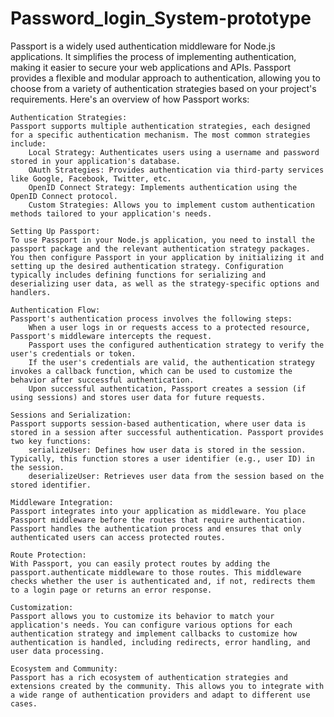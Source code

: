 # Password_login_System-prototype
Passport is a widely used authentication middleware for Node.js applications. It simplifies the process of implementing authentication, making it easier to secure your web applications and APIs. Passport provides a flexible and modular approach to authentication, allowing you to choose from a variety of authentication strategies based on your project's requirements. Here's an overview of how Passport works:

    Authentication Strategies:
    Passport supports multiple authentication strategies, each designed for a specific authentication mechanism. The most common strategies include:
        Local Strategy: Authenticates users using a username and password stored in your application's database.
        OAuth Strategies: Provides authentication via third-party services like Google, Facebook, Twitter, etc.
        OpenID Connect Strategy: Implements authentication using the OpenID Connect protocol.
        Custom Strategies: Allows you to implement custom authentication methods tailored to your application's needs.

    Setting Up Passport:
    To use Passport in your Node.js application, you need to install the passport package and the relevant authentication strategy packages. You then configure Passport in your application by initializing it and setting up the desired authentication strategy. Configuration typically includes defining functions for serializing and deserializing user data, as well as the strategy-specific options and handlers.

    Authentication Flow:
    Passport's authentication process involves the following steps:
        When a user logs in or requests access to a protected resource, Passport's middleware intercepts the request.
        Passport uses the configured authentication strategy to verify the user's credentials or token.
        If the user's credentials are valid, the authentication strategy invokes a callback function, which can be used to customize the behavior after successful authentication.
        Upon successful authentication, Passport creates a session (if using sessions) and stores user data for future requests.

    Sessions and Serialization:
    Passport supports session-based authentication, where user data is stored in a session after successful authentication. Passport provides two key functions:
        serializeUser: Defines how user data is stored in the session. Typically, this function stores a user identifier (e.g., user ID) in the session.
        deserializeUser: Retrieves user data from the session based on the stored identifier.

    Middleware Integration:
    Passport integrates into your application as middleware. You place Passport middleware before the routes that require authentication. Passport handles the authentication process and ensures that only authenticated users can access protected routes.

    Route Protection:
    With Passport, you can easily protect routes by adding the passport.authenticate middleware to those routes. This middleware checks whether the user is authenticated and, if not, redirects them to a login page or returns an error response.

    Customization:
    Passport allows you to customize its behavior to match your application's needs. You can configure various options for each authentication strategy and implement callbacks to customize how authentication is handled, including redirects, error handling, and user data processing.

    Ecosystem and Community:
    Passport has a rich ecosystem of authentication strategies and extensions created by the community. This allows you to integrate with a wide range of authentication providers and adapt to different use cases.

